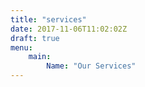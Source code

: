 ```yaml
---
title: "services"
date: 2017-11-06T11:02:02Z
draft: true
menu:
    main:
        Name: "Our Services"
---
```


